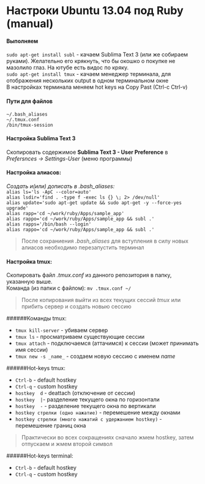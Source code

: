 # Настроки Ubuntu 13.04 под Ruby (manual)

#### Выполняем
`sudo apt-get install subl` - качаем Sublima Text 3 (или же собираем руками). Желательно его крякнуть, что бы окошко о покупке не мазолило глаз. На ютубе есть видос по кряку.  
`sudo apt-get install tmux` - качаем менеджер терминала, для отображения нескольких output в одном терминальном окне  
В настройках терминала меняем hot keys на Copy Past (Ctrl-c Ctrl-v)

#### Пути для файлов
`~/.bash_aliases`   
`~/.tmux.conf`  
`/bin/tmux-session`  
  
#### Настройка Sublima Text 3
Скопировать содержимое **Sublima Text 3 - User Preference** в *Prefersnces -> Settings-User* (меню программы)
  
#### Настройка алиасов:
 *Создать и(или) дописать в .bash_aliases:*  
`alias ls='ls -ApC --color=auto'`  
`alias lsdir='find . -type f -exec ls {} \; 2> /dev/null'`  
`alias update='sudo apt-get update && sudo apt-get -y --force-yes  upgrade'`  
`alias rapp='cd ~/work/ruby/Apps/sample_app'`  
`alias rappo='cd ~/work/ruby/Apps/sample_app && subl .'`  
`alias rapps='/bin/bash --login'`  
`alias rappo='cd ~/work/ruby/Apps/sample_app && subl .'`   
 
> После сохраниения *.bash_aliases* для вступления в силу новых алиасов необходимо перезапустить терминал

#### Настройка tmux:
Скопировать файл *.tmux.conf* из данного репозитория в папку, указанную выше.  
Команда (из папки с файлом): `mv .tmux.conf ~/`  
> После копирования выйти из всех текущих сессий *tmux* или прибить сервер и создать новыю сессию  

######Команды tmux:
* `tmux kill-server` - убиваем сервер
* `tmux ls` - просматриваем существующие сессии
* `tmux attach` - подключаемся (аттачимся) к сессии (может принимать имя сессии)
* `tmux new -s _name_` - создаем новую сессию с именем *_name_*

######Hot-keys tmux:
* `Ctrl-b` - default hostkey  
* `Ctrl-q` - custom hostkey  
* `hostkey  d` - deattach (отключение от сессии)  
* `hostkey  |`- разделение текущего окна по горизонтали  
* `hostkey  -` - разделение текущего окна по вертикали  
* `hostkey стрелки (одно нажатие)` - перемешение между окнами  
* `hostkey стрелки (много нажатий с удержанием hostkey)` - перемешение границ окна

> Практически во всех сокращениях сначало жмем hostkey, затем отпускаем и жмем второй символ

######Hot-keys terminal:
* `Ctrl-b` - default hostkey  
* `Ctrl-q` - custom hostkey  
  
